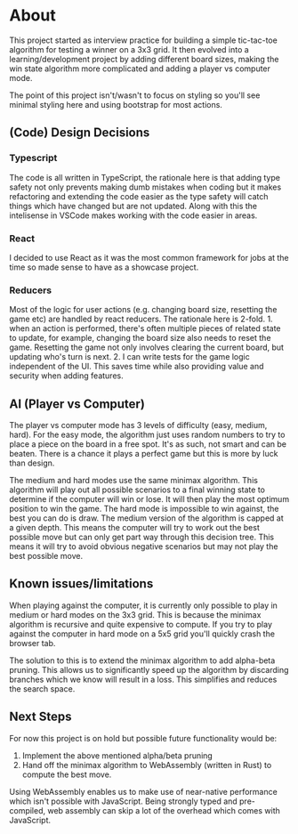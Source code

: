 # About

This project started as interview practice for building a simple tic-tac-toe algorithm for testing a winner on a 3x3 grid. It then evolved
into a learning/development project by adding different board sizes, making the win state algorithm more complicated and adding a player vs computer mode.

The point of this project isn't/wasn't to focus on styling so you'll see minimal styling here and using bootstrap for most actions.

## (Code) Design Decisions

### Typescript

The code is all written in TypeScript, the rationale here is that adding type safety not only prevents making dumb mistakes when coding but it makes
refactoring and extending the code easier as the type safety will catch things which have changed but are not updated. Along with this the intelisense in VSCode makes working with the code easier in areas.

### React

I decided to use React as it was the most common framework for jobs at the time so made sense to have as a showcase project.

### Reducers

Most of the logic for user actions (e.g. changing board size, resetting the game etc) are handled by react reducers. The rationale here is 2-fold. 1. when an action is performed, there's often multiple pieces of related state to update, for example, changing the board size also needs to reset the game. Resetting the game not only involves clearing the current board, but updating who's turn is next. 2. I can write tests for the game logic independent of the UI. This saves time while also providing value and security when adding features.

## AI (Player vs Computer)

The player vs computer mode has 3 levels of difficulty (easy, medium, hard). For the easy mode, the algorithm just uses random numbers to try to place a piece on the board in a free spot. It's as such, not smart and can be beaten. There is a chance it plays a perfect game but this is more by luck than design.

The medium and hard modes use the same minimax algorithm. This algorithm will play out all possible scenarios to a final winning state to determine if the computer will win or lose. It will then play the most optimum position to win the game. The hard mode is impossible to win against, the best you can do is draw. The medium version of the algorithm is capped at a given depth. This means the computer will try to work out the best possible move but can only get part way through this decision tree. This means it will try to avoid obvious negative scenarios but may not play the best possible move.

## Known issues/limitations

When playing against the computer, it is currently only possible to play in medium or hard modes on the 3x3 grid. This is because the minimax algorithm is recursive and quite expensive to compute. If you try to play against the computer in hard mode on a 5x5 grid you'll quickly crash the browser tab.

The solution to this is to extend the minimax algorithm to add alpha-beta pruning. This allows us to significantly speed up the algorithm by discarding branches which we know will result in a loss. This simplifies and reduces the search space.

## Next Steps

For now this project is on hold but possible future functionality would be:

1. Implement the above mentioned alpha/beta pruning
2. Hand off the minimax algorithm to WebAssembly (written in Rust) to compute the best move.

Using WebAssembly enables us to make use of near-native performance which isn't possible with JavaScript. Being strongly typed and pre-compiled, web assembly can skip a lot of the overhead which comes with JavaScript.
